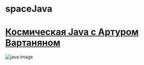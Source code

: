 # spaceJava

# [Космическая Java с Артуром Вартаняном](https://stepik.org/course/207869/syllabus)

![java image](https://cdn.stepik.net/media/cache/images/courses/207869/cover_VQiow8S/f7e1d18007f41dd1a2b21825a9043278.JPG)
